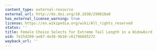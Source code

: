 ```yaml
---
content_type: external-resource
external_url: http://dx.doi.org/10.1038/299818a0
has_external_license_warning: true
license: https://en.wikipedia.org/wiki/All_rights_reserved
status: ''
title: Female Choice Selects for Extreme Tail Length in a Widowbird
uid: 7e25d209-ae87-4e36-9b10-c6179b0d5272
wayback_url: ''
---
```

